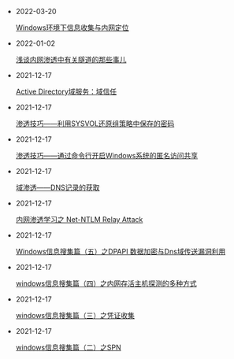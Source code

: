 - 2022-03-20

  [Windows环境下信息收集与内网定位](https://www.21r000.top/article/fc890dcf.html)

- 2022-01-02 

  [浅谈内网渗透中有关隧道的那些事儿](https://www.21r000.top/article/cdbe6e7b.html)

- 2021-12-17 

  [Active Directory域服务：域信任](https://www.21r000.top/article/1df695da.html)

- 2021-12-17

  [渗透技巧——利用SYSVOL还原组策略中保存的密码](https://www.21r000.top/article/f6eb5c38.html)

- 2021-12-17

  [渗透技巧——通过命令行开启Windows系统的匿名访问共享](https://www.21r000.top/article/4a3c5201.html)

- 2021-12-17

  [域渗透——DNS记录的获取](https://www.21r000.top/article/9ce09b1b.html)

- 2021-12-17

  [内网渗透学习之 Net-NTLM Relay Attack](https://www.21r000.top/article/aea05eaa.html)

- 2021-12-17

  [Windows信息搜集篇（五）之DPAPI 数据加密与Dns域传送漏洞利用](https://www.21r000.top/article/e26d51b.html)

- 2021-12-17

  [windows信息搜集篇（四）之内网存活主机探测的多种方式](https://www.21r000.top/article/85cc03e0.html)

- 2021-12-17

  [windows信息搜集篇（三）之凭证收集](https://www.21r000.top/article/49a1e863.html)

- 2021-12-17

  [windows信息搜集篇（二）之SPN](https://www.21r000.top/article/ffbd8b0.html)

  